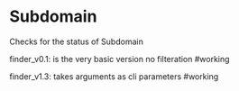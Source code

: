 # Subdomain
 Checks for the status of Subdomain

finder_v0.1: is the very basic version no filteration #working

finder_v1.3:  takes arguments as cli parameters #working